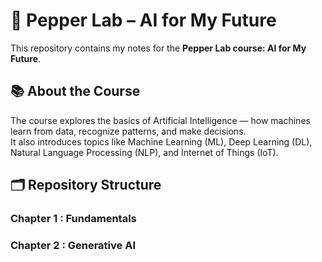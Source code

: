 # 🧠 Pepper Lab – AI for My Future

This repository contains my notes for the **Pepper Lab course: AI for My Future**.

## 📚 About the Course
The course explores the basics of Artificial Intelligence — how machines learn from data, recognize patterns, and make decisions.  
It also introduces topics like Machine Learning (ML), Deep Learning (DL), Natural Language Processing (NLP), and Internet of Things (IoT).

## 🗂️ Repository Structure

### Chapter 1 : Fundamentals
### Chapter 2 : Generative AI


